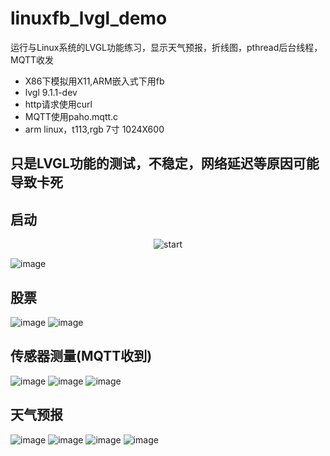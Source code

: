 # linuxfb_lvgl_demo
运行与Linux系统的LVGL功能练习，显示天气预报，折线图，pthread后台线程，MQTT收发
* X86下模拟用X11,ARM嵌入式下用fb
* lvgl 9.1.1-dev
* http请求使用curl
* MQTT使用paho.mqtt.c
* arm linux，t113,rgb 7寸 1024X600
## 只是LVGL功能的测试，不稳定，网络延迟等原因可能导致卡死
## 启动
<p align="center">
  <img src="https://github.com/junhuaproj/linuxfb_lvgl_demo/blob/45c1a59030fd267ba734f7bd5b30e1c791a532d7/image/menu.png?raw=true" alt="start"/>
</p>

![image](https://github.com/junhuaproj/linuxfb_lvgl_demo/blob/45c1a59030fd267ba734f7bd5b30e1c791a532d7/image/menu.png)
## 股票
![image](image/stock_today.png "股票")
![image](image/stock_plot.png "股票")
## 传感器测量(MQTT收到)
![image](image/sensor.png "stm32h7")
![image](image/sensor2.png "tm32h7")
![image](image/system.png "Linux")
## 天气预报
![image](image/today1.png "天气与日期，温度，气压")
![image](image/today2.png "天气与日期，温度，气压")
![image](image/weather_station.png "天气站点")
![image](image/predict.png "预报")
